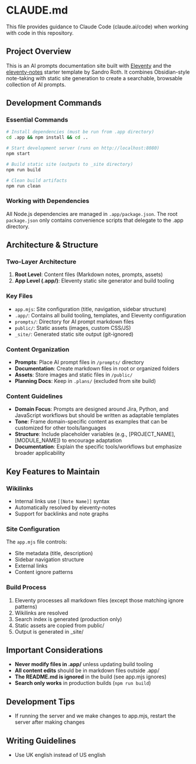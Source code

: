# CLAUDE.md

This file provides guidance to Claude Code (claude.ai/code) when working with code in this repository.

## Project Overview

This is an AI prompts documentation site built with [Eleventy](https://www.11ty.dev/) and the [eleventy-notes](https://github.com/rothsandro/eleventy-notes) starter template by Sandro Roth. It combines Obsidian-style note-taking with static site generation to create a searchable, browsable collection of AI prompts.

## Development Commands

### Essential Commands
```bash
# Install dependencies (must be run from .app directory)
cd .app && npm install && cd ..

# Start development server (runs on http://localhost:8080)
npm start

# Build static site (outputs to _site directory)
npm run build

# Clean build artifacts
npm run clean
```

### Working with Dependencies
All Node.js dependencies are managed in `.app/package.json`. The root `package.json` only contains convenience scripts that delegate to the .app directory.

## Architecture & Structure

### Two-Layer Architecture
1. **Root Level**: Content files (Markdown notes, prompts, assets)
2. **App Level (.app/)**: Eleventy static site generator and build tooling

### Key Files
- `app.mjs`: Site configuration (title, navigation, sidebar structure)
- `.app/`: Contains all build tooling, templates, and Eleventy configuration
- `prompts/`: Directory for AI prompt markdown files
- `public/`: Static assets (images, custom CSS/JS)
- `_site/`: Generated static site output (git-ignored)

### Content Organization
- **Prompts**: Place AI prompt files in `/prompts/` directory
- **Documentation**: Create markdown files in root or organized folders
- **Assets**: Store images and static files in `/public/`
- **Planning Docs**: Keep in `.plans/` (excluded from site build)

### Content Guidelines
- **Domain Focus**: Prompts are designed around Jira, Python, and JavaScript workflows but should be written as adaptable templates
- **Tone**: Frame domain-specific content as examples that can be customized for other tools/languages
- **Structure**: Include placeholder variables (e.g., [PROJECT_NAME], [MODULE_NAME]) to encourage adaptation
- **Documentation**: Explain the specific tools/workflows but emphasize broader applicability

## Key Features to Maintain

### Wikilinks
- Internal links use `[[Note Name]]` syntax
- Automatically resolved by eleventy-notes
- Support for backlinks and note graphs

### Site Configuration
The `app.mjs` file controls:
- Site metadata (title, description)
- Sidebar navigation structure
- External links
- Content ignore patterns

### Build Process
1. Eleventy processes all markdown files (except those matching ignore patterns)
2. Wikilinks are resolved
3. Search index is generated (production only)
4. Static assets are copied from public/
5. Output is generated in _site/

## Important Considerations

- **Never modify files in .app/** unless updating build tooling
- **All content edits** should be in markdown files outside .app/
- **The README.md is ignored** in the build (see app.mjs ignores)
- **Search only works** in production builds (`npm run build`)

## Development Tips

- If running the server and we make changes to app.mjs, restart the server after making changes

## Writing Guidelines

- Use UK english instead of US english